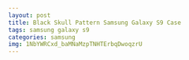 ```yaml
---
layout: post
title: Black Skull Pattern Samsung Galaxy S9 Case
tags: samsung galaxy s9
categories: samsung
img: 1NbYWRCxd_baMNaMzpTNHTErbqDwoqzrU
---
```

